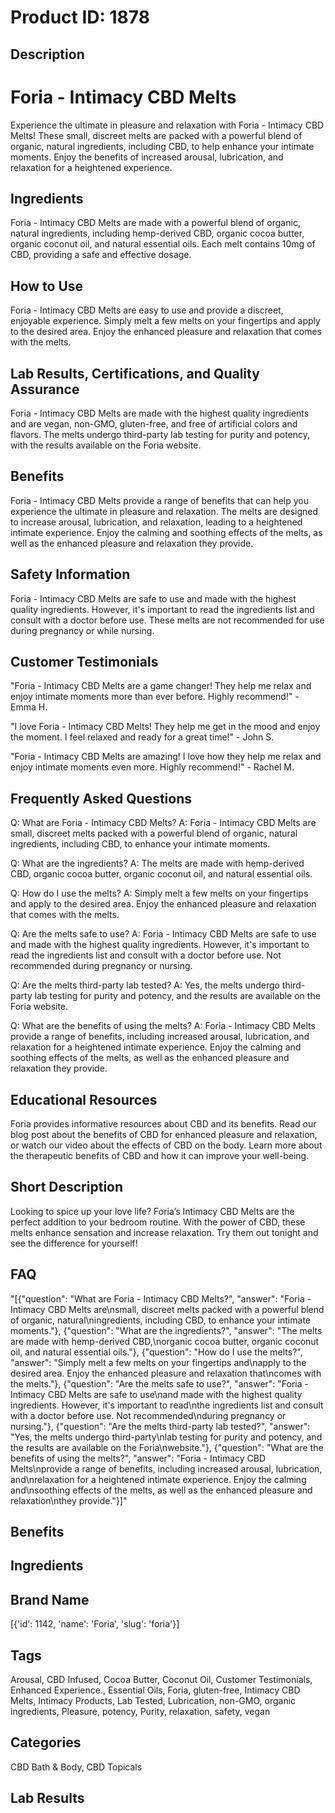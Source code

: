 # Product ID: 1878
## Description
<div class="flex flex-grow flex-col gap-3">
<div class="flex flex-col items-start gap-4 whitespace-pre-wrap break-words">
<div class="markdown prose w-full break-words dark:prose-invert dark">
<h1>Foria - Intimacy CBD Melts</h1>
<p>Experience the ultimate in pleasure and relaxation with Foria - Intimacy CBD Melts! These small, discreet melts are packed with a powerful blend of organic, natural ingredients, including CBD, to help enhance your intimate moments. Enjoy the benefits of increased arousal, lubrication, and relaxation for a heightened experience.</p>
<h2>Ingredients</h2>
<p>Foria - Intimacy CBD Melts are made with a powerful blend of organic, natural ingredients, including hemp-derived CBD, organic cocoa butter, organic coconut oil, and natural essential oils. Each melt contains 10mg of CBD, providing a safe and effective dosage.</p>
<h2>How to Use</h2>
<p>Foria - Intimacy CBD Melts are easy to use and provide a discreet, enjoyable experience. Simply melt a few melts on your fingertips and apply to the desired area. Enjoy the enhanced pleasure and relaxation that comes with the melts.</p>
<h2>Lab Results, Certifications, and Quality Assurance</h2>
<p>Foria - Intimacy CBD Melts are made with the highest quality ingredients and are vegan, non-GMO, gluten-free, and free of artificial colors and flavors. The melts undergo third-party lab testing for purity and potency, with the results available on the Foria website.</p>
<h2>Benefits</h2>
<p>Foria - Intimacy CBD Melts provide a range of benefits that can help you experience the ultimate in pleasure and relaxation. The melts are designed to increase arousal, lubrication, and relaxation, leading to a heightened intimate experience. Enjoy the calming and soothing effects of the melts, as well as the enhanced pleasure and relaxation they provide.</p>
<h2>Safety Information</h2>
<p>Foria - Intimacy CBD Melts are safe to use and made with the highest quality ingredients. However, it's important to read the ingredients list and consult with a doctor before use. These melts are not recommended for use during pregnancy or while nursing.</p>
<h2>Customer Testimonials</h2>
<p>"Foria - Intimacy CBD Melts are a game changer! They help me relax and enjoy intimate moments more than ever before. Highly recommend!" - Emma H.</p>
<p>"I love Foria - Intimacy CBD Melts! They help me get in the mood and enjoy the moment. I feel relaxed and ready for a great time!" - John S.</p>
<p>"Foria - Intimacy CBD Melts are amazing! I love how they help me relax and enjoy intimate moments even more. Highly recommend!" - Rachel M.</p>
<h2>Frequently Asked Questions</h2>
<p>Q: What are Foria - Intimacy CBD Melts? A: Foria - Intimacy CBD Melts are small, discreet melts packed with a powerful blend of organic, natural ingredients, including CBD, to enhance your intimate moments.</p>
<p>Q: What are the ingredients? A: The melts are made with hemp-derived CBD, organic cocoa butter, organic coconut oil, and natural essential oils.</p>
<p>Q: How do I use the melts? A: Simply melt a few melts on your fingertips and apply to the desired area. Enjoy the enhanced pleasure and relaxation that comes with the melts.</p>
<p>Q: Are the melts safe to use? A: Foria - Intimacy CBD Melts are safe to use and made with the highest quality ingredients. However, it's important to read the ingredients list and consult with a doctor before use. Not recommended during pregnancy or nursing.</p>
<p>Q: Are the melts third-party lab tested? A: Yes, the melts undergo third-party lab testing for purity and potency, and the results are available on the Foria website.</p>
<p>Q: What are the benefits of using the melts? A: Foria - Intimacy CBD Melts provide a range of benefits, including increased arousal, lubrication, and relaxation for a heightened intimate experience. Enjoy the calming and soothing effects of the melts, as well as the enhanced pleasure and relaxation they provide.</p>
<h2>Educational Resources</h2>
<p>Foria provides informative resources about CBD and its benefits. Read our blog post about the benefits of CBD for enhanced pleasure and relaxation, or watch our video about the effects of CBD on the body. Learn more about the therapeutic benefits of CBD and how it can improve your well-being.</p>
</div>
</div>
</div>

## Short Description
<p>Looking to spice up your love life? Foria&#8217;s Intimacy CBD Melts are the perfect addition to your bedroom routine. With the power of CBD, these melts enhance sensation and increase relaxation. Try them out tonight and see the difference for yourself!</p>

## FAQ
"[{\"question\": \"What are Foria - Intimacy CBD Melts?\", \"answer\": \"Foria - Intimacy CBD Melts are\\nsmall, discreet melts packed with a powerful blend of organic, natural\\ningredients, including CBD, to enhance your intimate moments.\"}, {\"question\": \"What are the ingredients?\", \"answer\": \"The melts are made with hemp-derived CBD,\\norganic cocoa butter, organic coconut oil, and natural essential oils.\"}, {\"question\": \"How do I use the melts?\", \"answer\": \"Simply melt a few melts on your fingertips and\\napply to the desired area. Enjoy the enhanced pleasure and relaxation that\\ncomes with the melts.\"}, {\"question\": \"Are the melts safe to use?\", \"answer\": \"Foria - Intimacy CBD Melts are safe to use\\nand made with the highest quality ingredients. However, it's important to read\\nthe ingredients list and consult with a doctor before use. Not recommended\\nduring pregnancy or nursing.\"}, {\"question\": \"Are the melts third-party lab tested?\", \"answer\": \"Yes, the melts undergo third-party\\nlab testing for purity and potency, and the results are available on the Foria\\nwebsite.\"}, {\"question\": \"What are the benefits of using the melts?\", \"answer\": \"Foria - Intimacy CBD Melts\\nprovide a range of benefits, including increased arousal, lubrication, and\\nrelaxation for a heightened intimate experience. Enjoy the calming and\\nsoothing effects of the melts, as well as the enhanced pleasure and relaxation\\nthey provide.\"}]"
## Benefits

## Ingredients

## Brand Name
[{'id': 1142, 'name': 'Foria', 'slug': 'foria'}]
## Tags
Arousal, CBD Infused, Cocoa Butter, Coconut Oil, Customer Testimonials, Enhanced Experience., Essential Oils, Foria, gluten-free, Intimacy CBD Melts, Intimacy Products, Lab Tested, Lubrication, non-GMO, organic ingredients, Pleasure, potency, Purity, relaxation, safety, vegan
## Categories
CBD Bath &amp; Body, CBD Topicals
## Lab Results

